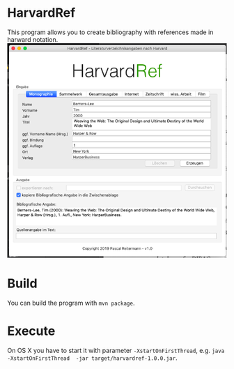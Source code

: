 # HarvardRef
This program allows you to create bibliography with references made in harward notation.
![Previw](docs/images/preview.png)

# Build
You can build the program with `mvn package`.

# Execute
On OS X you have to start it with parameter `-XstartOnFirstThread`, e.g. `java -XstartOnFirstThread  -jar target/harvardref-1.0.0.jar`.